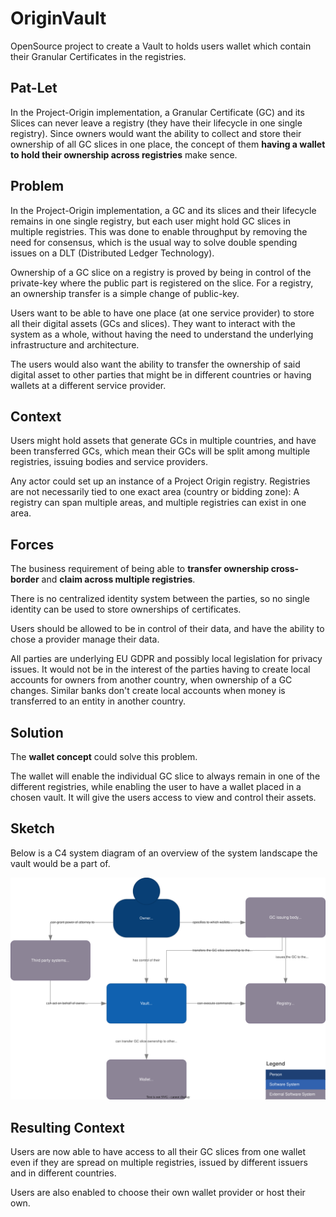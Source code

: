 # OriginVault

OpenSource project to create a Vault to holds users wallet which contain their Granular Certificates in the registries.

## Pat-Let

In the Project-Origin implementation, a Granular Certificate (GC) and its Slices can never leave a registry (they have their lifecycle in one single registry).
Since owners would want the ability to collect and store their ownership of all GC slices in one place, the concept of them **having a wallet to hold their ownership across registries** make sence.

## Problem

In the Project-Origin implementation, a GC and its slices and their lifecycle remains in one single registry, but each user might hold GC slices in multiple registries. This was done to enable throughput by removing the need for consensus, which is the usual way to solve double spending issues on a DLT (Distributed Ledger Technology).

Ownership of a GC slice on a registry is proved by being in control of the private-key where the public part is registered on the slice.
For a registry, an ownership transfer is a simple change of public-key.

Users want to be able to have one place (at one service provider) to store all their digital assets (GCs and slices).
They want to interact with the system as a whole, without having the need to understand the underlying infrastructure and architecture.

The users would also want the ability to transfer the ownership of said digital asset to other parties that might be in different countries or having wallets at a different service provider.

## Context

Users might hold assets that generate GCs in multiple countries, and have been transferred GCs, which mean their GCs will be split among multiple registries, issuing bodies and service providers.

Any actor could set up an instance of a Project Origin registry.
Registries are not necessarily tied to one exact area (country or bidding zone): A registry can span multiple areas, and multiple registries can exist in one area.

## Forces

The business requirement of being able to **transfer ownership cross-border** and **claim across multiple registries**.

There is no centralized identity system between the parties, so no single identity can be used to store ownerships of certificates.

Users should be allowed to be in control of their data, and have the ability to chose a provider manage their data.

All parties are underlying EU GDPR and possibly local legislation for privacy issues.
It would not be in the interest of the parties having to create local accounts for owners from another country,
when ownership of a GC changes.
Similar banks don't create local accounts when money is transferred to an entity in another country.

## Solution

The **wallet concept** could solve this problem.

The wallet will enable the individual GC slice to always remain in one of the different registries, while enabling the user to have a wallet placed in a chosen vault.
It will give the users access to view and control their assets.

## Sketch

Below is a C4 system diagram of an overview of the system landscape the vault would be a part of.

![C4 system diagram of the vault](./vault-c4-system.drawio.svg)

## Resulting Context

Users are now able to have access to all their GC slices from one wallet even if they are spread on multiple registries, issued by different issuers and in different countries.

Users are also enabled to choose their own wallet provider or host their own.
